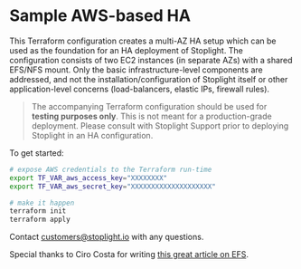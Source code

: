 # Sample AWS-based HA

This Terraform configuration creates a multi-AZ HA setup which can be used as
the foundation for an HA deployment of Stoplight. The configuration consists of
two EC2 instances (in separate AZs) with a shared EFS/NFS mount. Only the basic
infrastructure-level components are addressed, and not the
installation/configuration of Stoplight itself or other application-level
concerns (load-balancers, elastic IPs, firewall rules).

> The accompanying Terraform configuration should be used for **testing purposes
> only**. This is not meant for a production-grade deployment. Please consult
> with Stoplight Support prior to deploying Stoplight in an HA configuration.

To get started:

```bash
# expose AWS credentials to the Terraform run-time
export TF_VAR_aws_access_key="XXXXXXXX"
export TF_VAR_aws_secret_key="XXXXXXXXXXXXXXXXXXXX"

# make it happen
terraform init
terraform apply
```

Contact customers@stoplight.io with any questions.

Special thanks to Ciro Costa for writing [this great article on
EFS](https://ops.tips/gists/how-aws-efs-multiple-availability-zones-terraform/#creating-a-multi-az-aws-efs-set-up-with-terraform).
